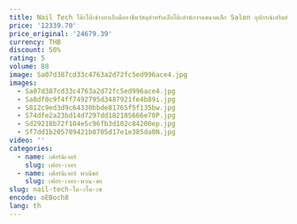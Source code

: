 ```yaml
---
title: Nail Tech โต๊ะโต๊ะช่างทําเล็บมืออาชีพวัสดุสําหรับเล็บโต๊ะสํานักงานขนาดเล็ก Salon อุปกรณ์เสริมพับราคาถูกชุด
price: '12339.70'
price_original: '24679.39'
currency: THB
discount: 50%
rating: 5
volume: 88
image: Sa07d387cd33c4763a2d72fc5ed996ace4.jpg
images:
  - Sa07d387cd33c4763a2d72fc5ed996ace4.jpg
  - Sa8df0c9f4ff7492795d3487921fe4b89i.jpg
  - S812c9ed3d9c64330bbde81765f5f135bw.jpg
  - S74dfe2a23bd14d7297dd182185666e70P.jpg
  - Sd29218b72f104e5c96fb3d102c84200ep.jpg
  - Sf7dd1b205789421b8705d17e1e385da0N.jpg
video: ''
categories:
  - name: เฟอร์นิเจอร์
    slug: เฟอร-เจอร
  - name: เฟอร์นิเจอร์ พาณิชย์
    slug: เฟอร-เจอร-พาณ-ชย
slug: nail-tech-โต-ะโต-ะช
encode: oEBoch8
lang: th
---
```

  